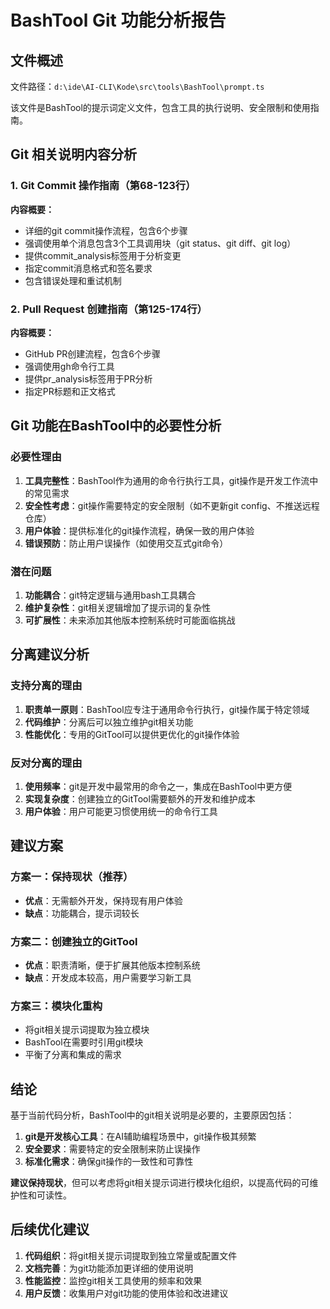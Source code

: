 # BashTool Git 功能分析报告

## 文件概述

文件路径：`d:\ide\AI-CLI\Kode\src\tools\BashTool\prompt.ts`

该文件是BashTool的提示词定义文件，包含工具的执行说明、安全限制和使用指南。

## Git 相关说明内容分析

### 1. Git Commit 操作指南（第68-123行）

**内容概要：**
- 详细的git commit操作流程，包含6个步骤
- 强调使用单个消息包含3个工具调用块（git status、git diff、git log）
- 提供commit_analysis标签用于分析变更
- 指定commit消息格式和签名要求
- 包含错误处理和重试机制

### 2. Pull Request 创建指南（第125-174行）

**内容概要：**
- GitHub PR创建流程，包含6个步骤
- 强调使用gh命令行工具
- 提供pr_analysis标签用于PR分析
- 指定PR标题和正文格式

## Git 功能在BashTool中的必要性分析

### 必要性理由

1. **工具完整性**：BashTool作为通用的命令行执行工具，git操作是开发工作流中的常见需求
2. **安全性考虑**：git操作需要特定的安全限制（如不更新git config、不推送远程仓库）
3. **用户体验**：提供标准化的git操作流程，确保一致的用户体验
4. **错误预防**：防止用户误操作（如使用交互式git命令）

### 潜在问题

1. **功能耦合**：git特定逻辑与通用bash工具耦合
2. **维护复杂性**：git相关逻辑增加了提示词的复杂性
3. **可扩展性**：未来添加其他版本控制系统时可能面临挑战

## 分离建议分析

### 支持分离的理由

1. **职责单一原则**：BashTool应专注于通用命令行执行，git操作属于特定领域
2. **代码维护**：分离后可以独立维护git相关功能
3. **性能优化**：专用的GitTool可以提供更优化的git操作体验

### 反对分离的理由

1. **使用频率**：git是开发中最常用的命令之一，集成在BashTool中更方便
2. **实现复杂度**：创建独立的GitTool需要额外的开发和维护成本
3. **用户体验**：用户可能更习惯使用统一的命令行工具

## 建议方案

### 方案一：保持现状（推荐）
- **优点**：无需额外开发，保持现有用户体验
- **缺点**：功能耦合，提示词较长

### 方案二：创建独立的GitTool
- **优点**：职责清晰，便于扩展其他版本控制系统
- **缺点**：开发成本较高，用户需要学习新工具

### 方案三：模块化重构
- 将git相关提示词提取为独立模块
- BashTool在需要时引用git模块
- 平衡了分离和集成的需求

## 结论

基于当前代码分析，BashTool中的git相关说明是必要的，主要原因包括：

1. **git是开发核心工具**：在AI辅助编程场景中，git操作极其频繁
2. **安全要求**：需要特定的安全限制来防止误操作
3. **标准化需求**：确保git操作的一致性和可靠性

**建议保持现状**，但可以考虑将git相关提示词进行模块化组织，以提高代码的可维护性和可读性。

## 后续优化建议

1. **代码组织**：将git相关提示词提取到独立常量或配置文件
2. **文档完善**：为git功能添加更详细的使用说明
3. **性能监控**：监控git相关工具使用的频率和效果
4. **用户反馈**：收集用户对git功能的使用体验和改进建议
